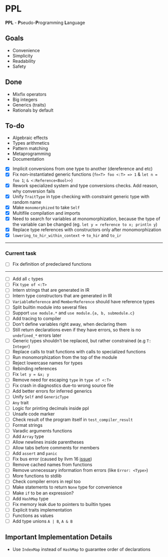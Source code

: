 # PPL

**PPL** - **P**seudo-**P**rogramming **L**anguage

## Goals

* Convenience
* Simplicity
* Readability
* Safety

## Done
* Mixfix operators
* Big integers
* Generics (traits)
* Rationals by default

## To-do
* Algebraic effects
* Types arithmetics
* Pattern matching
* Metaprogramming
* Documentation

* [x] Implicit conversions from one type to another (dereference and etc)
* [x] Fix non-instantiated generic functions (`fn<T> foo <:T> => 1` & `let n = foo 1`; `& <:Reference<Bool>>`)
* [x] Rework specialized system and type conversions checks. Add reason, why conversion fails
* [x] Unify `TraitType` in type checking with constraint generic type with random name
* [x] Make `monomorphized` to take `Self`
* [x] Multifile compilation and imports
* [x] Need to search for variables at monomorphization, because the type of the variable can be changed (eg. `let y = reference to x; println y`)
* [x] Replace type references with constructors only after monomorphization
* [x] `lowering_to_hir_within_context` -> `to_hir` and `to_ir`
---
### Current task
* [ ] Fix definition of predeclared functions
---
* [ ] Add all `c` types
* [ ] Fix `type of <:T>`
* [ ] Intern strings that are generated in IR
* [ ] Intern type constructors that are generated in IR
* [ ] `VariableReference` and `MemberReference` should have reference types
* [ ] Split builtin module into several files
* [ ] Support `use module.*` and `use module.{a, b, submodule.c}`
* [ ] Add tracing to compiler
* [ ] Don't define variables right away, when declaring them
* [ ] Still return declarations even if they have errors, so there is no `undefined_*` errors later
* [ ] Generic types shouldn't be replaced, but rather constrained (e.g `T: Integer`)
* [ ] Replace calls to trait functions with calls to specialized functions
* [ ] Run monomorphization from the top of the module
* [ ] Reject lowercase names for types
* [ ] Rebinding references
* [ ] Fix `let y = &x; y`
* [ ] Remove need for escaping `type` in `type of <:T>`
* [ ] Fix crash in diagnostics due-to wrong source file
* [ ] Add better errors for inferred generics
* [ ] Unify `Self` and `GenericType`
* [ ] `Any` trait
* [ ] Logic for printing decimals inside ppl
* [ ] Unsafe code marker
* [ ] Check result of the program itself in `test_compiler_result`
* [ ] Format strings
* [ ] Varadic arguments functions
* [ ] Add `Array` type
* [ ] Allow newlines inside parentheses
* [ ] Allow tabs before comments for members
* [ ] Add `assert` and `panic`
* [ ] Fix bus error (caused by llvm 16 [issue](https://github.com/llvm/llvm-project/issues/60432))
* [ ] Remove cached names from functions
* [ ] Remove unnecessary information from errors (like `Error: <Type>`)
* [ ] More functions to stdlib
* [ ] Check compiler errors in repl too
* [ ] Make statements to return `None` type for convenience
* [ ] Make `if` to be an expression?
* [ ] Add `HashMap` type
* [ ] Fix memory leak due to pointers to builtin types
* [ ] Explicit traits implementation
* [ ] Functions as values
* [ ] Add type unions `A | B`, `A & B`

## Important Implementation Details
* Use `IndexMap` instead of `HashMap` to guarantee order of declarations